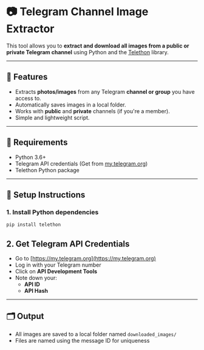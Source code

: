 # 📷 Telegram Channel Image Extractor

This tool allows you to **extract and download all images from a public or private Telegram channel** using Python and the [Telethon](https://github.com/LonamiWebs/Telethon) library.

---

## 🧩 Features

- Extracts **photos/images** from any Telegram **channel or group** you have access to.
- Automatically saves images in a local folder.
- Works with **public** and **private** channels (if you're a member).
- Simple and lightweight script.

---

## 🚀 Requirements

- Python 3.6+
- Telegram API credentials (Get from [my.telegram.org](https://my.telegram.org))
- Telethon Python package

---

## 🔧 Setup Instructions

### 1. **Install Python dependencies**

```bash
pip install telethon
```

## 2. Get Telegram API Credentials

- Go to [https://my.telegram.org](https://my.telegram.org)
- Log in with your Telegram number
- Click on **API Development Tools**
- Note down your:
  - **API ID**
  - **API Hash**

---

## 🗂️ Output

- All images are saved to a local folder named `downloaded_images/`
- Files are named using the message ID for uniqueness


